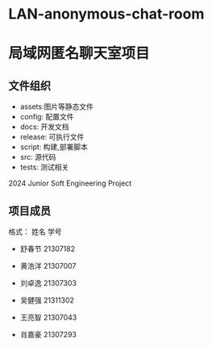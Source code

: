 # LAN-anonymous-chat-room

# 局域网匿名聊天室项目

## 文件组织

- assets:图片等静态文件
- config: 配置文件
- docs: 开发文档
- release: 可执行文件
- script: 构建,部署脚本
- src: 源代码
- tests: 测试相关

2024 Junior Soft Engineering Project

## 项目成员

格式： 姓名 学号

- 舒春节 21307182
- 黄浩洋 21307007
- 刘卓逸 21307303

- 吴健强 21311302
- 王亮智 21307043

- 肖嘉豪 21307293
